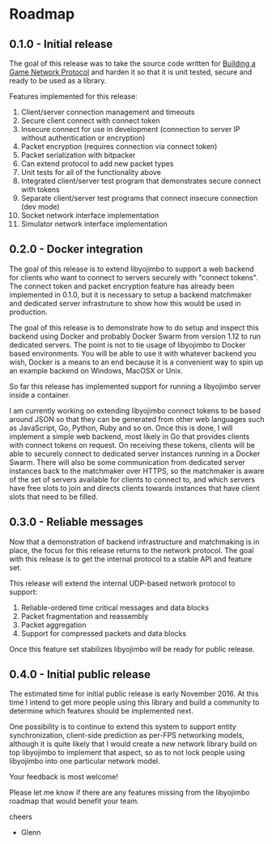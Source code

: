 # Roadmap

## 0.1.0 - Initial release

The goal of this release was to take the source code written for [Building a Game Network Protocol](http://gafferongames.com/building-a-game-network-protocol/) and harden it so that it is unit tested, secure and ready to be used as a library.

Features implemented for this release:

1. Client/server connection management and timeouts
2. Secure client connect with connect token
3. Insecure connect for use in development (connection to server IP without authentication or encryption)
4. Packet encryption (requires connection via connect token)
5. Packet serialization with bitpacker
6. Can extend protocol to add new packet types
7. Unit tests for all of the functionality above
8. Integrated client/server test program that demonstrates secure connect with tokens
9. Separate client/server test programs that connect insecure connection (dev mode)
10. Socket network interface implementation
11. Simulator network interface implementation

## 0.2.0 - Docker integration

The goal of this release is to extend libyojimbo to support a web backend for clients who want to connect to servers securely with "connect tokens". The connect token and packet encryption feature has already been implemented in 0.1.0, but it is necessary to setup a backend matchmaker and dedicated server infrastruture to show how this would be used in production. 

The goal of this release is to demonstrate how to do setup and inspect this backend using Docker and probably Docker Swarm from version 1.12 to run dedicated servers. The point is not to tie usage of libyojimbo to Docker based environments. You will be able to use it with whatever backend you wish, Docker is a means to an end because it is a convenient way to spin up an example backend on Windows, MacOSX or Unix.

So far this release has implemented support for running a libyojimbo server inside a container.

I am currently working on extending libyojimbo connect tokens to be based around JSON so that they can be generated from other web languages such as JavaScript, Go, Python, Ruby and so on. Once this is done, I will implement a simple web backend, most likely in Go that provides clients with connect tokens on request. On receiving these tokens, clients will be able to securely connect to dedicated server instances running in a Docker Swarm. There will also be some communication from dedicated server instances back to the matchmaker over HTTPS, so the matchmaker is aware of the set of servers available for clients to connect to, and which servers have free slots to join and directs clients towards instances that have client slots that need to be filled.

## 0.3.0 - Reliable messages

Now that a demonstration of backend infrastructure and matchmaking is in place, the focus for this release returns to the network protocol. The goal with this release is to get the internal protocol to a stable API and feature set.

This release will extend the internal UDP-based network protocol to support: 

1. Reliable-ordered time critical messages and data blocks
2. Packet fragmentation and reassembly
3. Packet aggregation
4. Support for compressed packets and data blocks

Once this feature set stabilizes libyojimbo will be ready for public release.

## 0.4.0 - Initial public release

The estimated time for initial public release is early November 2016. At this time I intend to get more people using this library and build a community to determine which features should be implemented next.

One possibility is to continue to extend this system to support entity synchronization, client-side prediction as per-FPS networking models, although it is quite likely that I would create a *new* network library build on top libyojimbo to implement that aspect, so as to not lock people using libyojimbo into one particular network model.

Your feedback is most welcome! 

Please let me know if there are any features missing from the libyojimbo roadmap that would benefit your team.

cheers

- Glenn
